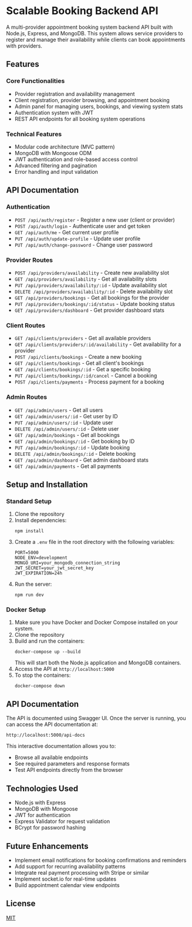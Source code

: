 # Scalable Booking Backend API

A multi-provider appointment booking system backend API built with Node.js, Express, and MongoDB. This system allows service providers to register and manage their availability while clients can book appointments with providers.

## Features

### Core Functionalities
- Provider registration and availability management
- Client registration, provider browsing, and appointment booking
- Admin panel for managing users, bookings, and viewing system stats
- Authentication system with JWT
- REST API endpoints for all booking system operations

### Technical Features
- Modular code architecture (MVC pattern)
- MongoDB with Mongoose ODM
- JWT authentication and role-based access control
- Advanced filtering and pagination
- Error handling and input validation

## API Documentation

### Authentication
- `POST /api/auth/register` - Register a new user (client or provider)
- `POST /api/auth/login` - Authenticate user and get token
- `GET /api/auth/me` - Get current user profile
- `PUT /api/auth/update-profile` - Update user profile
- `PUT /api/auth/change-password` - Change user password

### Provider Routes
- `POST /api/providers/availability` - Create new availability slot
- `GET /api/providers/availability` - Get all availability slots
- `PUT /api/providers/availability/:id` - Update availability slot
- `DELETE /api/providers/availability/:id` - Delete availability slot
- `GET /api/providers/bookings` - Get all bookings for the provider
- `PUT /api/providers/bookings/:id/status` - Update booking status
- `GET /api/providers/dashboard` - Get provider dashboard stats

### Client Routes
- `GET /api/clients/providers` - Get all available providers
- `GET /api/clients/providers/:id/availability` - Get availability for a provider
- `POST /api/clients/bookings` - Create a new booking
- `GET /api/clients/bookings` - Get all client's bookings
- `GET /api/clients/bookings/:id` - Get a specific booking
- `PUT /api/clients/bookings/:id/cancel` - Cancel a booking
- `POST /api/clients/payments` - Process payment for a booking

### Admin Routes
- `GET /api/admin/users` - Get all users
- `GET /api/admin/users/:id` - Get user by ID
- `PUT /api/admin/users/:id` - Update user
- `DELETE /api/admin/users/:id` - Delete user
- `GET /api/admin/bookings` - Get all bookings
- `GET /api/admin/bookings/:id` - Get booking by ID
- `PUT /api/admin/bookings/:id` - Update booking
- `DELETE /api/admin/bookings/:id` - Delete booking
- `GET /api/admin/dashboard` - Get admin dashboard stats
- `GET /api/admin/payments` - Get all payments

## Setup and Installation

### Standard Setup

1. Clone the repository
2. Install dependencies:
   ```
   npm install
   ```
3. Create a `.env` file in the root directory with the following variables:
   ```
   PORT=5000
   NODE_ENV=development
   MONGO_URI=your_mongodb_connection_string
   JWT_SECRET=your_jwt_secret_key
   JWT_EXPIRATION=24h
   ```
4. Run the server:
   ```
   npm run dev
   ```

### Docker Setup

1. Make sure you have Docker and Docker Compose installed on your system.
2. Clone the repository
3. Build and run the containers:
   ```
   docker-compose up --build
   ```
   This will start both the Node.js application and MongoDB containers.
4. Access the API at `http://localhost:5000`
5. To stop the containers:
   ```
   docker-compose down
   ```

## API Documentation

The API is documented using Swagger UI. Once the server is running, you can access the API documentation at:

```
http://localhost:5000/api-docs
```

This interactive documentation allows you to:
- Browse all available endpoints
- See required parameters and response formats
- Test API endpoints directly from the browser

## Technologies Used
- Node.js with Express
- MongoDB with Mongoose
- JWT for authentication
- Express Validator for request validation
- BCrypt for password hashing

## Future Enhancements
- Implement email notifications for booking confirmations and reminders
- Add support for recurring availability patterns
- Integrate real payment processing with Stripe or similar
- Implement socket.io for real-time updates
- Build appointment calendar view endpoints

## License
[MIT](LICENSE)